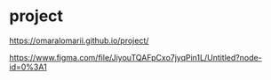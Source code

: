 # project 
https://omaralomarii.github.io/project/

https://www.figma.com/file/JiyouTQAFpCxo7jyqPin1L/Untitled?node-id=0%3A1